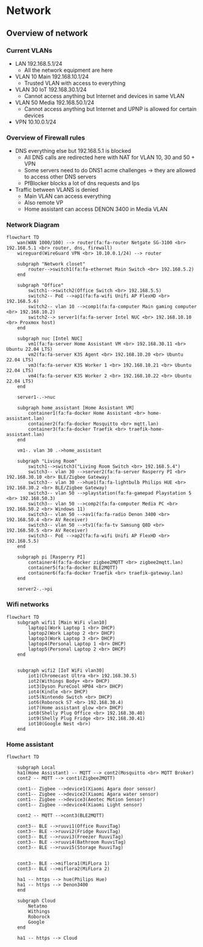 # Network

## Overview of network

### Current VLANs
- LAN 192.168.5.1/24
  - All the network equipment are here
- VLAN 10 Main 192.168.10.1/24
  - Trusted VLAN with access to everything
- VLAN 30 IoT 192.168.30.1/24
  - Cannot access anything but Internet and devices in same VLAN
- VLAN 50 Media 192.168.50.1/24
  - Cannot access anything but Internet and UPNP is allowed for certain devices
- VPN 10.10.0.1/24

### Overview of Firewall rules
- DNS everything else but 192.168.5.1 is blocked
  - All DNS calls are redirected here with NAT for VLAN 10, 30 and 50 + VPN
  - Some servers need to do DNS1 acme challenges -> they are allowed to access other DNS servers
  - PfBlocker blocks a lot of dns requests and Ips
- Traffic between VLANS is denied
  - Main VLAN can access everything
  - Also remote VP
  - Home assistant can access DENON 3400 in Media VLAN


### Network Diagram
```mermaid
flowchart TD
    wan(WAN 1000/100) --> router(fa:fa-router Netgate SG-3100 <br> 192.168.5.1 <br> router, dns, firewall)
    wireguard(WireGuard VPN <br> 10.10.0.1/24) --> router
    
    subgraph "Network closet"
        router-->switch1(fa:fa-ethernet Main Switch <br> 192.168.5.2)
    end
   
    subgraph "Office"
        switch1-->switch2(Office Switch <br> 192.168.5.5)
        switch2-- PoE -->ap1(fa:fa-wifi Unifi AP FlexHD <br> 192.168.5.6)
        switch2-- vlan 10 -->comp1(fa:fa-computer Main gaming computer <br> 192.168.10.2)
        switch2--> server1(fa:fa-server Intel NUC <br> 192.168.10.10 <br> Proxmox host)
    end
    
    subgraph nuc [Intel NUC]
        vm1(fa:fa-server Home Assistant VM <br> 192.168.30.11 <br> Ubuntu 22.04 LTS)
        vm2(fa:fa-server K3S Agent <br> 192.168.10.20 <br> Ubuntu 22.04 LTS)
        vm3(fa:fa-server K3S Worker 1 <br> 192.168.10.21 <br> Ubuntu 22.04 LTS)
        vm4(fa:fa-server K3S Worker 2 <br> 192.168.10.22 <br> Ubuntu 22.04 LTS)
    end
    
    server1-.->nuc
    
    subgraph home_assistant [Home Assistant VM]
        container1(fa:fa-docker Home Assistant <br> home-assistant.lan)
        container2(fa:fa-docker Mosquitto <br> mqtt.lan)
        container3(fa:fa-docker Traefik <br> traefik-home-assistant.lan)
    end

    vm1-. vlan 30 .->home_assistant

    subgraph "Living Room"
        switch1-->switch3("Living Room Switch <br> 192.168.5.4")
        switch3-- vlan 30 -->server2(fa:fa-server Rasperry PI <br> 192.168.30.10 <br> BLE/Zigbee Gateway)
        switch3-- vlan 30 -->hue1(fa:fa-lightbulb Philips HUE <br> 192.168.30.2 <br> BLE/Zigbee Gateway)
        switch3-- vlan 50 -->playstation(fa:fa-gamepad Playstation 5 <br> 192.168.50.3)
        switch3-- vlan 50 -->comp2(fa:fa-computer Media PC <br> 192.168.50.2 <br> Windows 11)
        switch3-- vlan 50 -->av1(fa:fa-radio Denon 3400 <br> 192.168.50.4 <br> AV Receiver)
        switch3-- vlan 50 -->tv1(fa:fa-tv Samsung Q8D <br> 192.168.50.5 <br> AV Receiver)
        switch3-- PoE -->ap2(fa:fa-wifi Unifi AP FlexHD <br> 192.168.5.5)
    end

    subgraph pi [Rasperry PI]
        container4(fa:fa-docker zigbee2MQTT <br> zigbee2mqtt.lan)
        container5(fa:fa-docker BLE2MQTT)
        container6(fa:fa-docker Traefik <br> traefik-gateway.lan)
    end

    server2-.->pi

```

### Wifi networks
```mermaid
flowchart TD
    subgraph wifi1 [Main WiFi vlan10]
        laptop1(Work Laptop 1 <br> DHCP)
        laptop2(Work Laptop 2 <br> DHCP)
        laptop3(Work Laptop 3 <br> DHCP)
        laptop4(Personal Laptop 1 <br> DHCP)
        laptop5(Personal Laptop 2 <br> DHCP)
    end


    subgraph wifi2 [IoT WiFi vlan30]
        iot1(Chromecast Ultra <br> 192.168.30.5)
        iot2(Withings Body+ <br> DHCP)
        iot3(Dyson PureCool HP04 <br> DHCP)
        iot4(Kindle <br> DHCP)
        iot5(Nintendo Switch <br> DHCP)
        iot6(Roborock S7 <br> 192.168.30.4)
        iot7(Home assistant glow <br> DHCP)
        iot8(Shelly Plug Office <br> 192.168.30.40)
        iot9(Shelly Plug Fridge <br> 192.168.30.41)
        iot10(Google Nest <br>)
    end

```

### Home assistant
```mermaid
flowchart TD

    subgraph Local
    ha1(Home Assistant) -- MQTT --> cont2(Mosquitto <br> MQTT Broker)  
    cont2 -- MQTT --> cont1(Zigbee2MQTT)
    
    cont1-- Zigbee -->device1(Xiaomi Agara door sensor)
    cont1-- Zigbee -->device2(Xiaomi Agara water sensor)
    cont1-- Zigbee -->device3(Aeotec Motion Sensor)
    cont1-- Zigbee -->device4(Xiaomi Light sensor)
    
    cont2 -- MQTT -->cont3(BLE2MQTT)
    
    cont3-- BLE -->ruuvi1(Office RuuviTag)
    cont3-- BLE -->ruuvi2(Fridge RuuviTag)
    cont3-- BLE -->ruuvi3(Freezer RuuviTag)
    cont3-- BLE -->ruuvi4(Bathroom RuuviTag)
    cont3-- BLE -->ruuvi5(Storage RuuviTag)
    
    
    cont3-- BLE -->miflora1(MiFLora 1)
    cont3-- BLE -->miflora2(MiFLora 2)
    
    ha1 -- https --> hue(Philips Hue)
    ha1 -- https --> Denon3400
    end
    
    subgraph Cloud
        Netatmo
        Withings
        Roborock
        Google
    end
    
    ha1 -- https --> Cloud
    
```
